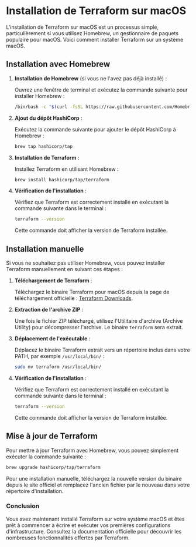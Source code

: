 
# Installation de Terraform sur macOS

L'installation de Terraform sur macOS est un processus simple, particulièrement si vous utilisez Homebrew, un gestionnaire de paquets populaire pour macOS. Voici comment installer Terraform sur un système macOS.

## Installation avec Homebrew

1. **Installation de Homebrew** (si vous ne l'avez pas déjà installé) :

   Ouvrez une fenêtre de terminal et exécutez la commande suivante pour installer Homebrew :
   ```bash
   /bin/bash -c "$(curl -fsSL https://raw.githubusercontent.com/Homebrew/install/HEAD/install.sh)"
   ```

2. **Ajout du dépôt HashiCorp** :

   Exécutez la commande suivante pour ajouter le dépôt HashiCorp à Homebrew :
   ```bash
   brew tap hashicorp/tap
   ```

3. **Installation de Terraform** :

   Installez Terraform en utilisant Homebrew :
   ```bash
   brew install hashicorp/tap/terraform
   ```

4. **Vérification de l'installation** :

   Vérifiez que Terraform est correctement installé en exécutant la commande suivante dans le terminal :
   ```bash
   terraform --version
   ```
   Cette commande doit afficher la version de Terraform installée.

## Installation manuelle

Si vous ne souhaitez pas utiliser Homebrew, vous pouvez installer Terraform manuellement en suivant ces étapes :

1. **Téléchargement de Terraform** :

   Téléchargez le binaire Terraform pour macOS depuis la page de téléchargement officielle :
   [Terraform Downloads](https://www.terraform.io/downloads.html).

2. **Extraction de l'archive ZIP** :

   Une fois le fichier ZIP téléchargé, utilisez l'Utilitaire d'archive (Archive Utility) pour décompresser l'archive. Le binaire `terraform` sera extrait.

3. **Déplacement de l'exécutable** :

   Déplacez le binaire Terraform extrait vers un répertoire inclus dans votre PATH, par exemple `/usr/local/bin/` :
   ```bash
   sudo mv terraform /usr/local/bin/
   ```

4. **Vérification de l'installation** :

   Vérifiez que Terraform est correctement installé en exécutant la commande suivante dans le terminal :
   ```bash
   terraform --version
   ```
   Cette commande doit afficher la version de Terraform installée.

## Mise à jour de Terraform

Pour mettre à jour Terraform avec Homebrew, vous pouvez simplement exécuter la commande suivante :
```bash
brew upgrade hashicorp/tap/terraform
```

Pour une installation manuelle, téléchargez la nouvelle version du binaire depuis le site officiel et remplacez l'ancien fichier par le nouveau dans votre répertoire d'installation.

### Conclusion

Vous avez maintenant installé Terraform sur votre système macOS et êtes prêt à commencer à écrire et exécuter vos premières configurations d'infrastructure. Consultez la documentation officielle pour découvrir les nombreuses fonctionnalités offertes par Terraform.
